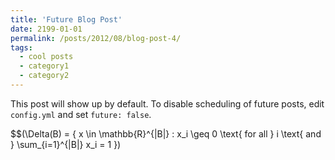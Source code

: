 ```yaml
---
title: 'Future Blog Post'
date: 2199-01-01
permalink: /posts/2012/08/blog-post-4/
tags:
  - cool posts
  - category1
  - category2
---
```


<script async src="https://cdn.jsdelivr.net/npm/mathjax@3/es5/tex-chtml.js" id="MathJax-script"></script> <script> MathJax = { tex: { inlineMath: [['$', '$'],['\$', '\$']] } }; </script>

This post will show up by default. To disable scheduling of future posts, edit `config.yml` and set `future: false`. 

$$\(\Delta(B) = \{ x \in \mathbb{R}^{|B|} : x_i \geq 0 \text{ for all } i \text{ and } \sum_{i=1}^{|B|} x_i = 1 \}\)
